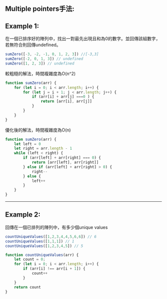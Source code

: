 ## Multiple pointers手法:

## Example 1:

在一個已排序好的陣列中，找出一對最先出現且和為0的數字。並回傳該組數字，若無符合則回傳undefined。

``` js
sumZero([-3, -2, -1, 0, 1, 2, 3]) //[-3,3]
sumZero([-2, 0, 1, 3]) // undefined
sumZero([1, 2, 3]) // undefined
```

較粗糙的解法，時間複雜度為O(n^2)

``` js
function sumZero(arr) {
    for (let i = 0; i < arr.length; i++) {
        for (let j = i + 1; j < arr.length; j++) {
            if (arr[i] + arr[j] ===0 ) {
                return [arr[i], arr[j]]
            }
        }
    }
}
```

優化後的解法，時間複雜度為O(n)

``` js
function sumZero(arr) {
    let left = 0
    let right = arr.length - 1
    while (left < right) {
        if (arr[left] + arr[right] === 0) {
            return [arr[left], arr[right]]
        } else if (arr[left] + arr[right] > 0) {
            right--
        } else {
            left++
        }
    }
}
```

****
## Example 2:
回傳在一個已排列的陣列中，有多少個unique values


```js
countUniqueValues([1,2,3,4,4,5,6,6]) // 6
countUniqueValues([1,1,1]) // 1
countUniqueValues([1,2,3,4,5]) // 5
```


``` js
function countUniqueValues(arr) {
    let count = 0;
    for (let i = 0; i < arr.length; i++) {
        if (arr[i] !== arr[i + 1]) {
            count++
        }
    }
    return count
}
```


